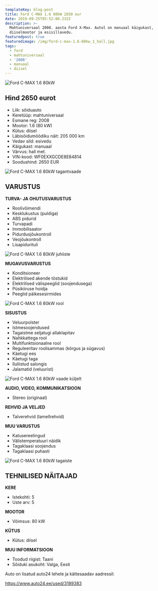 ```yaml
---
templateKey: blog-post
title: Ford C-MAX 1.6 80kW 2650 eur
date: 2019-09-25T05:52:08.232Z
description: >-
  Mahtuniversaal 2008. aasta Ford X-Max. Autol on manuaal käigukast,
  diiselmootor ja esisillavedu.
featuredpost: true
featuredimage: /img/ford-c-max-1.6-80kw_1_hall.jpg
tags:
  - ford
  - mahtuniversaal
  - '2008'
  - manuaal
  - diisel
---
```

![Ford C-MAX 1.6 80kW](/img/ford-c-max-1.6-80kw_1_hall.jpg "Ford C-MAX 1.6 80kW")

## Hind 2650 eurot

* Liik:	sõiduauto
* Keretüüp:	mahtuniversaal
* Esmane reg:	2008
* Mootor:	1.6 (80 kW)
* Kütus:	diisel
* Läbisõidumõõdiku näit:	205 000 km
* Vedav sild:	esivedu
* Käigukast:	manuaal
* Värvus:	hall met.
* VIN-kood: WF0EXXGCDE8E84814
* Soodushind:	2650 EUR

![Ford C-MAX 1.6 80kW tagantvaade](/img/ford-c-max-1.6-80kw_2_hall.jpg "Ford C-MAX 1.6 80kW tagantvaade")

## VARUSTUS

**TURVA- JA OHUTUSVARUSTUS**

* Roolivõimendi
* Kesklukustus (puldiga)
* ABS pidurid
* Turvapadi
* Immobilisaator
* Pidurdusjõukontroll
* Veojõukontroll
* Lisapidurituli

![Ford C-MAX 1.6 80kW juhiiste](/img/ford-c-max-1.6-80kw_7_hall.jpg "Ford C-MAX 1.6 80kW juhiiste")

**MUGAVUSVARUSTUS**

* Konditsioneer
* Elektrilised akende tõstukid
* Elektrilised välispeeglid (soojendusega)
* Püsikiiruse hoidja
* Peeglid päikesesirmides

![Ford C-MAX 1.6 80kW rool](/img/ford-c-max-1.6-80kw_6_hall.jpg "Ford C-MAX 1.6 80kW rool")

**SISUSTUS**

* Veluurpolster
* Istmesoojendused
* Tagaistme seljatugi allaklapitav
* Nahkkattega rool
* Multifunktsionaalne rool
* Reguleeritav roolisammas (kõrgus ja sügavus)
* Käetugi ees
* Käetugi taga
* Iluliistud salongis
* Jalamatid (veluurist)

![Ford C-MAX 1.6 80kW vaade küljelt](/img/ford-c-max-1.6-80kw_3_hall.jpg "Ford C-MAX 1.6 80kW vaade küljelt")

**AUDIO, VIDEO, KOMMUNIKATSIOON**

* Stereo (originaal)

**REHVID JA VELJED**

* Talverehvid (lamellrehvid)

**MUU VARUSTUS**

* Katusereelingud
* Välistemperatuuri näidik
* Tagaklaasi soojendus
* Tagaklaasi puhasti

![Ford C-MAX 1.6 80kW tagaiste](/img/ford-c-max-1.6-80kw_5_hall.jpg "Ford C-MAX 1.6 80kW tahaiste")

## TEHNILISED NÄITAJAD

**KERE**

* Istekohti:	5
* Uste arv:	5

**MOOTOR**

* Võimsus:	80 kW

**KÜTUS**

* Kütus:	diisel

**MUU INFORMATSIOON**

* Toodud riigist: Taani
* Sõiduki asukoht: Valga, Eesti

Auto on lisatud auto24 lehele ja kättesaadav aadressil:

<https://www.auto24.ee/used/3189383>
